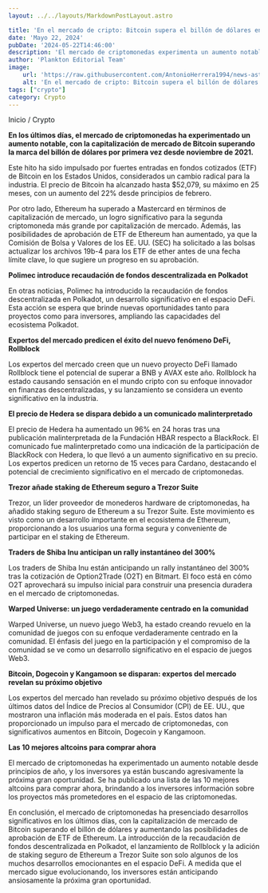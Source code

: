 ```yaml
---
layout: ../../layouts/MarkdownPostLayout.astro

title: 'En el mercado de cripto: Bitcoin supera el billón de dólares en capitalización y aumentan las posibilidades de aprobación de ETF de Ethereum'
date: 'Mayo 22, 2024'
pubDate: '2024-05-22T14:46:00'
description: 'El mercado de criptomonedas experimenta un aumento notable, con la capitalización de mercado de Bitcoin superando la marca del billón de dólares.'
author: 'Plankton Editorial Team'
image:
    url: 'https://raw.githubusercontent.com/AntonioHerrera1994/news-astro/master/src/assets/crypto/crypto157.webp'
    alt: 'En el mercado de cripto: Bitcoin supera el billón de dólares en capitalización y aumentan las posibilidades de aprobación de ETF de Ethereum'
tags: ["crypto"]
category: Crypto
---
```


<span><a href="/" style="text-decoration:none;color:#0F1416">Inicio</a> / <a href="/crypto" style="text-decoration:none;color:#0F1416">Crypto</a></span>

<p style="font-weight: bold;">En los últimos días, el mercado de criptomonedas ha experimentado un aumento notable, con la capitalización de mercado de Bitcoin superando la marca del billón de dólares por primera vez desde noviembre de 2021. </p>

Este hito ha sido impulsado por fuertes entradas en fondos cotizados (ETF) de Bitcoin en los Estados Unidos, considerados un cambio radical para la industria. El precio de Bitcoin ha alcanzado hasta $52,079, su máximo en 25 meses, con un aumento del 22% desde principios de febrero.

Por otro lado, Ethereum ha superado a Mastercard en términos de capitalización de mercado, un logro significativo para la segunda criptomoneda más grande por capitalización de mercado. Además, las posibilidades de aprobación de ETF de Ethereum han aumentado, ya que la Comisión de Bolsa y Valores de los EE. UU. (SEC) ha solicitado a las bolsas actualizar los archivos 19b-4 para los ETF de ether antes de una fecha límite clave, lo que sugiere un progreso en su aprobación.

**Polimec introduce recaudación de fondos descentralizada en Polkadot**

En otras noticias, Polimec ha introducido la recaudación de fondos descentralizada en Polkadot, un desarrollo significativo en el espacio DeFi. Esta acción se espera que brinde nuevas oportunidades tanto para proyectos como para inversores, ampliando las capacidades del ecosistema Polkadot.

**Expertos del mercado predicen el éxito del nuevo fenómeno DeFi, Rollblock**

Los expertos del mercado creen que un nuevo proyecto DeFi llamado Rollblock tiene el potencial de superar a BNB y AVAX este año. Rollblock ha estado causando sensación en el mundo cripto con su enfoque innovador en finanzas descentralizadas, y su lanzamiento se considera un evento significativo en la industria.

**El precio de Hedera se dispara debido a un comunicado malinterpretado**

El precio de Hedera ha aumentado un 96% en 24 horas tras una publicación malinterpretada de la Fundación HBAR respecto a BlackRock. El comunicado fue malinterpretado como una indicación de la participación de BlackRock con Hedera, lo que llevó a un aumento significativo en su precio. Los expertos predicen un retorno de 15 veces para Cardano, destacando el potencial de crecimiento significativo en el mercado de criptomonedas.

**Trezor añade staking de Ethereum seguro a Trezor Suite**

Trezor, un líder proveedor de monederos hardware de criptomonedas, ha añadido staking seguro de Ethereum a su Trezor Suite. Este movimiento es visto como un desarrollo importante en el ecosistema de Ethereum, proporcionando a los usuarios una forma segura y conveniente de participar en el staking de Ethereum.

**Traders de Shiba Inu anticipan un rally instantáneo del 300%**

Los traders de Shiba Inu están anticipando un rally instantáneo del 300% tras la cotización de Option2Trade (O2T) en Bitmart. El foco está en cómo O2T aprovechará su impulso inicial para construir una presencia duradera en el mercado de criptomonedas.

**Warped Universe: un juego verdaderamente centrado en la comunidad**

Warped Universe, un nuevo juego Web3, ha estado creando revuelo en la comunidad de juegos con su enfoque verdaderamente centrado en la comunidad. El énfasis del juego en la participación y el compromiso de la comunidad se ve como un desarrollo significativo en el espacio de juegos Web3.

**Bitcoin, Dogecoin y Kangamoon se disparan: expertos del mercado revelan su próximo objetivo**

Los expertos del mercado han revelado su próximo objetivo después de los últimos datos del Índice de Precios al Consumidor (CPI) de EE. UU., que mostraron una inflación más moderada en el país. Estos datos han proporcionado un impulso para el mercado de criptomonedas, con significativos aumentos en Bitcoin, Dogecoin y Kangamoon.

**Las 10 mejores altcoins para comprar ahora**

El mercado de criptomonedas ha experimentado un aumento notable desde principios de año, y los inversores ya están buscando agresivamente la próxima gran oportunidad. Se ha publicado una lista de las 10 mejores altcoins para comprar ahora, brindando a los inversores información sobre los proyectos más prometedores en el espacio de las criptomonedas.

En conclusión, el mercado de criptomonedas ha presenciado desarrollos significativos en los últimos días, con la capitalización de mercado de Bitcoin superando el billón de dólares y aumentando las posibilidades de aprobación de ETF de Ethereum. La introducción de la recaudación de fondos descentralizada en Polkadot, el lanzamiento de Rollblock y la adición de staking seguro de Ethereum a Trezor Suite son solo algunos de los muchos desarrollos emocionantes en el espacio DeFi. A medida que el mercado sigue evolucionando, los inversores están anticipando ansiosamente la próxima gran oportunidad.